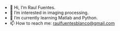 - 👋 Hi, I’m Raul Fuentes.
- 👀 I’m interested in imaging processing.
- 🌱 I’m currently learning Matlab and Python.
- 📫 How to reach me: raulfuentesblanco@gmail.com

<!---
rfuentes89/rfuentes89 is a ✨ special ✨ repository because its `README.md` (this file) appears on your GitHub profile.
You can click the Preview link to take a look at your changes.
--->
